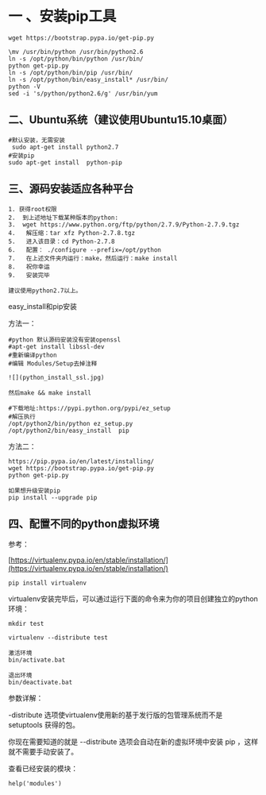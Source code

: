 # 一 、安装pip工具

```
wget https://bootstrap.pypa.io/get-pip.py

\mv /usr/bin/python /usr/bin/python2.6 
ln -s /opt/python/bin/python /usr/bin/
python get-pip.py
ln -s /opt/python/bin/pip /usr/bin/
ln -s /opt/python/bin/easy_install* /usr/bin/
python -V
sed -i 's/python/python2.6/g' /usr/bin/yum
```



## 二、Ubuntu系统（建议使用Ubuntu15.10桌面）

```
#默认安装，无需安装
 sudo apt-get install python2.7
#安装pip
sudo apt-get install  python-pip
```

## 三、源码安装适应各种平台

```
1. 获得root权限
2.  到上述地址下载某种版本的python: 
3.  wget https://www.python.org/ftp/python/2.7.9/Python-2.7.9.tgz
4.   解压缩：tar xfz Python-2.7.8.tgz
5.   进入该目录：cd Python-2.7.8
6.   配置： ./configure --prefix=/opt/python
7.   在上述文件夹内运行：make，然后运行：make install
8.   祝你幸运
9.   安装完毕

建议使用python2.7以上。
```

easy\_install和pip安装

方法一：

```
#python 默认源码安装没有安装openssl
#apt-get install libssl-dev
#重新编译python
#编辑 Modules/Setup去掉注释

![](python_install_ssl.jpg)

然后make && make install

#下载地址:https://pypi.python.org/pypi/ez_setup
#解压执行
/opt/python2/bin/python ez_setup.py 
/opt/python2/bin/easy_install  pip
```

方法二：

```
https://pip.pypa.io/en/latest/installing/
wget https://bootstrap.pypa.io/get-pip.py
python get-pip.py

如果想升级安装pip
pip install --upgrade pip
```

## 四、配置不同的python虚拟环境

参考：

[https://virtualenv.pypa.io/en/stable/installation/](https://virtualenv.pypa.io/en/stable/installation/)

`pip install virtualenv`

virtualenv安装完毕后，可以通过运行下面的命令来为你的项目创建独立的python环境：

```
mkdir test

virtualenv --distribute test

激活环境
bin/activate.bat

退出环境
bin/deactivate.bat
```

参数详解：

-distribute 选项使virtualenv使用新的基于发行版的包管理系统而不是 setuptools 获得的包。

你现在需要知道的就是 --distribute 选项会自动在新的虚拟环境中安装 pip ，这样就不需要手动安装了。

查看已经安装的模块：

```
help('modules')
```




